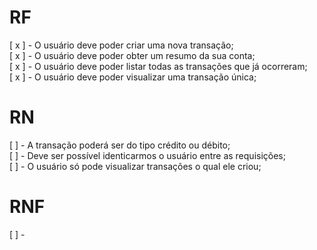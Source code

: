 # RF

[ x ] - O usuário deve poder criar uma nova transação;  
[ x ] - O usuário deve poder obter um resumo da sua conta;  
[ x ] - O usuário deve poder listar todas as transações que já ocorreram;  
[ x ] - O usuário deve poder visualizar uma transação única;

# RN

[ ] - A transação poderá ser do tipo crédito ou débito;  
[ ] - Deve ser possível identicarmos o usuário entre as requisições;  
[ ] - O usuário só pode visualizar transações o qual ele criou;

# RNF

[ ] -
